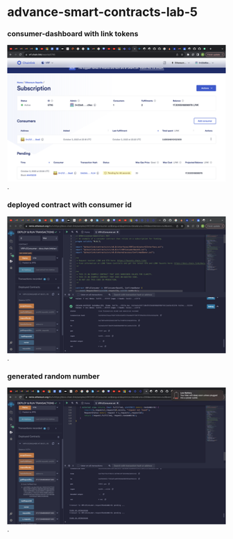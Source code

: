 # advance-smart-contracts-lab-5

###  consumer-dashboard with link tokens



![consumer-dashboard with link tokens ](https://github.com/Riddhi1622/advance-smart-contracts-lab-5/blob/2775fd81d73c8cd3164371236d84bd0b38fb6dce/consumer-with-link-token.png).




###  deployed contract with consumer id



![deployed contract with consumer id ](
https://github.com/Riddhi1622/advance-smart-contracts-lab-5/blob/1286fe43b845edd1bdee952d65bc29d62eb1e52f/img-3.png).





###  generated random number



![random number generated ](https://github.com/Riddhi1622/advance-smart-contracts-lab-5/blob/9212eb3909f35ebcf7be27d5df4bc53a2851c849/img-1.png).
